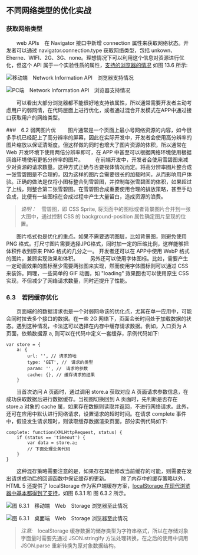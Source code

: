 ## 不同网络类型的优化实战

### 获取网络类型

　　web APIs　在 Navigator 接口中新增 connection 属性来获取网络状态。开发者可以通过 navigator.connection.type 获取网络类型，包括 unkown、Eherne、WIFI、2G、3G、none。理想情况下可以利用这个信息对资源进行优化，但这个 API 属于一个实验性质的属性，[支持的浏览器的情况](https://developer.mozilla.org/en-US/docs/Web/API/Network_Information_API) 如图 13.6 所示:

![移动端　Network Information API　浏览器支持情况](http://optimization.ivuex.tech/img/mobileBrowserCompatibilityOfNetwork_Information_API.png)

![PC端　Network Information API　浏览器支持情况](http://optimization.ivuex.tech/img/desktopBrowserCompatibilityOfNetwork_Information_API.png)

　　可以看出大部分浏览器都不能很好地支持该属性，所以通常需要开发者主动考虑用户的弱网情，在代码层面上进行优化，或者通过混合开发模式在APP中通过接口获取用户的网络类型。

###　6.2 弱网图片优
　　图片通常是一个页面上最小号网络资源的内容，如今很多手机已经配上了高分辨率的屏幕，因此在实际开发中，开发者会使用高分辨率的图片缩放以保证清晰度。但这样做的同时也增大了图片资源的体积，所以通常在 Web 开发环境下使用两倍分辨率即可，在 APP 中甚至可以根据网络环境使用根据网络环境使用更低分辨率的图片。
　　在前端开发中，开发者会使用雪碧图来减少对资源的请求数量。这种方式正确与否要视体情况而定。将高分辨率图片整合成一张雪碧图是不合理的，因为这样的图片会需要很长的加载时间，从而影响用户体验。正确的做法是仅将小图标整合到雪碧图，并控制每张雪碧图的体积，如果超过了上线，则整合第二张雪碧图。在雪碧图合成重要使用合理的排放策略，甚至手动合成，比便有一些图标在合成过程中产生大量留白，造成资源的浪费。

> *说明：*　雪碧图，即 CSS Sprite, 将页面中的图标或者背景图片合并到一张大图中，通过控制 CSS 的 background-position 属性确定图片呈现的位置。

　　图片格式也是优化的重点。如果不需要透明图层，比如背景图，则避免使用 PNG 格式。打尺寸图片需要选择JPG格式，同时加一定的压缩比例，这样能够把体积件收到原来 PNG 格式的几分之一。 开发者还可以在 APP中使用 WebP 格式的图片，兼顾实现效果和体积。
　　另外还可以使用字体图标。比如，需要产生一定动画效果的图标至少需要两张图来实现，然而使用字体图标则可以通过 CSS来装饰。同理，一些简单的 GIF 动画，如 "loading" 效果图也可以使用原生 CSS 实现，不但减少了网络请求数量，同时还提升了性能。

### 6.3　若罔缓存优化
　　页面端的的数据请求也是一个对弱网命该的优化点，尤其在单一应用中，可能会同时拉去多个接口的数据。在一些 2G 网络下，页面会长时间处于加载数据的状态。遇到这种情况，卡法这可以选择在内存中缓存请求数据。例如，入口页为 A 页面，依赖数据源 a, 则可以在代码中定义一套缓存，示例代码如下:

```
var store = {
    a: {
        url: '', // 请求的地
        type: 'GET', //　请求的类型
        param: '', //　请求的参数
        cache: {}, // 缓存请求的结果
    }
```

　　当首次访问 A 页面时，通过调用 store.a 获取对应 A 页面请求参数信息，在成功获取数据后进行数据缓存。当视图切换回到 A 页面时，先判断是否存在 store.a 对象的 cache 属，如果存在数据则读取并返回，不进行网络请求。此外，还可在应用中默认进行网络请求，设置请求的超时时间。在请求 complete 事件中，假设发生请求超时，则读取缓存数据渲染页面，部分实例代码如下:

```
complete: function(XMLHttpRequest, status) {
    if (status == 'timeout') {
        var data = store.a;
        // 下面处理业务代码
    }
}
```

　　这种混存策略需要注意的是，如果存在其他修改当前缓存的可能，则需要在发出请求成功后的回调函数中保证缓存的更新。
　　除了内存中的缓存策略以外，HTML 5 还提供了 localStorage 作为客户端缓存方案，[localStorage 在现代浏览器中基本都得到了支持](https://developer.mozilla.org/en-US/docs/Web/API/Web_Storage_API)，如图 6.3.1 和 图 6.3.2 所示。

![图 6.3.1　移动端　Web　Storage 浏览器至此情况](http://optimization.ivuex.tech/img/mobileCompatibilityOfWeb_Storage_AP.png)

![图 6.3.1　桌面端　Web　Storage 浏览器至此情况](http://optimization.ivuex.tech/img/desktopCompatibilityOfWeb_Storage_AP.png)

> *注意:*　localStorage 缓存数据的储存类型为字符串格式，所以在存储对象字面量时需要先通过 JSON.stringify 方法处理转换，在之后的使用中调用 JSON.parse 重新转换为原对象数据结构。
